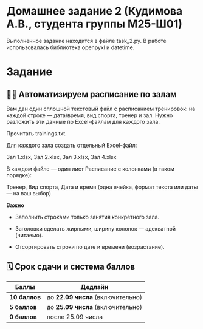 # Домашнее задание 2 (Кудимова А.В., студента группы М25-Ш01)
Выполненное задание находится в файле task_2.py. В работе использовалась библиотека openpyxl
и datetime.

# Задание
## 🏋️‍♀️ Автоматизируем расписание по залам
Вам дан один сплошной текстовый файл с расписанием тренировок: на каждой строке — дата/время, вид спорта, тренер и зал.
Нужно разложить эти данные по Excel-файлам для каждого зала.

Прочитать trainings.txt.

Для каждого зала создать отдельный Excel-файл:

Зал 1.xlsx, Зал 2.xlsx, Зал 3.xlsx, Зал 4.xlsx

В каждом файле — один лист Расписание с колонками (в таком порядке):

Тренер, Вид спорта, Дата и время (одна ячейка, формат текста или даты — на ваш выбор)

**Важно**

- Заполнить строками только занятия конкретного зала.

- Заголовки сделать жирными, ширину колонок — адекватной (читаемо).

- Отсортировать строки по дате и времени (возрастание).  

## 🗓 Срок сдачи и система баллов

| Баллы | Дедлайн                           |
|-------|-----------------------------------|
| **10 баллов** | до **22.09 числа** (включительно) |
| **5 баллов**  | до **25.09 числа** (включительно) |
| **0 баллов**  | после 25.09 числа                 |


